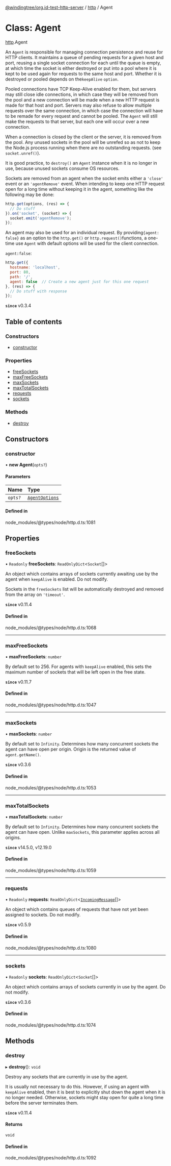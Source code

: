 [@windingtree/org.id-test-http-server](../README.md) / [http](../modules/http.md) / Agent

# Class: Agent

[http](../modules/http.md).Agent

An `Agent` is responsible for managing connection persistence
and reuse for HTTP clients. It maintains a queue of pending requests
for a given host and port, reusing a single socket connection for each
until the queue is empty, at which time the socket is either destroyed
or put into a pool where it is kept to be used again for requests to the
same host and port. Whether it is destroyed or pooled depends on the`keepAlive` `option`.

Pooled connections have TCP Keep-Alive enabled for them, but servers may
still close idle connections, in which case they will be removed from the
pool and a new connection will be made when a new HTTP request is made for
that host and port. Servers may also refuse to allow multiple requests
over the same connection, in which case the connection will have to be
remade for every request and cannot be pooled. The `Agent` will still make
the requests to that server, but each one will occur over a new connection.

When a connection is closed by the client or the server, it is removed
from the pool. Any unused sockets in the pool will be unrefed so as not
to keep the Node.js process running when there are no outstanding requests.
(see `socket.unref()`).

It is good practice, to `destroy()` an `Agent` instance when it is no
longer in use, because unused sockets consume OS resources.

Sockets are removed from an agent when the socket emits either
a `'close'` event or an `'agentRemove'` event. When intending to keep one
HTTP request open for a long time without keeping it in the agent, something
like the following may be done:

```js
http.get(options, (res) => {
  // Do stuff
}).on('socket', (socket) => {
  socket.emit('agentRemove');
});
```

An agent may also be used for an individual request. By providing`{agent: false}` as an option to the `http.get()` or `http.request()`functions, a one-time use `Agent` with default options
will be used
for the client connection.

`agent:false`:

```js
http.get({
  hostname: 'localhost',
  port: 80,
  path: '/',
  agent: false  // Create a new agent just for this one request
}, (res) => {
  // Do stuff with response
});
```

**`since`** v0.3.4

## Table of contents

### Constructors

- [constructor](http.Agent.md#constructor)

### Properties

- [freeSockets](http.Agent.md#freesockets)
- [maxFreeSockets](http.Agent.md#maxfreesockets)
- [maxSockets](http.Agent.md#maxsockets)
- [maxTotalSockets](http.Agent.md#maxtotalsockets)
- [requests](http.Agent.md#requests)
- [sockets](http.Agent.md#sockets)

### Methods

- [destroy](http.Agent.md#destroy)

## Constructors

### constructor

• **new Agent**(`opts?`)

#### Parameters

| Name | Type |
| :------ | :------ |
| `opts?` | [`AgentOptions`](../interfaces/http.AgentOptions.md) |

#### Defined in

node_modules/@types/node/http.d.ts:1081

## Properties

### freeSockets

• `Readonly` **freeSockets**: `ReadOnlyDict`<`Socket`[]\>

An object which contains arrays of sockets currently awaiting use by
the agent when `keepAlive` is enabled. Do not modify.

Sockets in the `freeSockets` list will be automatically destroyed and
removed from the array on `'timeout'`.

**`since`** v0.11.4

#### Defined in

node_modules/@types/node/http.d.ts:1068

___

### maxFreeSockets

• **maxFreeSockets**: `number`

By default set to 256\. For agents with `keepAlive` enabled, this
sets the maximum number of sockets that will be left open in the free
state.

**`since`** v0.11.7

#### Defined in

node_modules/@types/node/http.d.ts:1047

___

### maxSockets

• **maxSockets**: `number`

By default set to `Infinity`. Determines how many concurrent sockets the agent
can have open per origin. Origin is the returned value of `agent.getName()`.

**`since`** v0.3.6

#### Defined in

node_modules/@types/node/http.d.ts:1053

___

### maxTotalSockets

• **maxTotalSockets**: `number`

By default set to `Infinity`. Determines how many concurrent sockets the agent
can have open. Unlike `maxSockets`, this parameter applies across all origins.

**`since`** v14.5.0, v12.19.0

#### Defined in

node_modules/@types/node/http.d.ts:1059

___

### requests

• `Readonly` **requests**: `ReadOnlyDict`<[`IncomingMessage`](http.IncomingMessage.md)[]\>

An object which contains queues of requests that have not yet been assigned to
sockets. Do not modify.

**`since`** v0.5.9

#### Defined in

node_modules/@types/node/http.d.ts:1080

___

### sockets

• `Readonly` **sockets**: `ReadOnlyDict`<`Socket`[]\>

An object which contains arrays of sockets currently in use by the
agent. Do not modify.

**`since`** v0.3.6

#### Defined in

node_modules/@types/node/http.d.ts:1074

## Methods

### destroy

▸ **destroy**(): `void`

Destroy any sockets that are currently in use by the agent.

It is usually not necessary to do this. However, if using an
agent with `keepAlive` enabled, then it is best to explicitly shut down
the agent when it is no longer needed. Otherwise,
sockets might stay open for quite a long time before the server
terminates them.

**`since`** v0.11.4

#### Returns

`void`

#### Defined in

node_modules/@types/node/http.d.ts:1092
